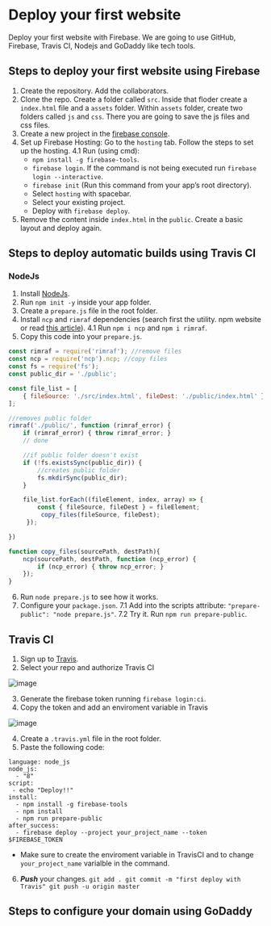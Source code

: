 # Deploy your first website

Deploy your first website with Firebase. We are going to use GitHub, Firebase, Travis CI, Nodejs and GoDaddy like tech tools.

## Steps to deploy your first website using Firebase

1. Create the repository. Add the collaborators.
2. Clone the repo. Create a folder called `src`. Inside that floder create a `index.html` file and a `assets` folder. Within `assets` folder, create two folders called `js` and `css`. There you are going to save the js files and css files.
3. Create a new project in the [firebase console](https://console.firebase.google.com/u/0/).
4. Set up Firebase Hosting: Go to the `hosting` tab. Follow the steps to set up the hosting.
4.1 Run (using cmd):
    * `npm install -g firebase-tools`.
    * `firebase login`. If the command is not being executed run `firebase login --interactive`.
    * `firebase init` (Run this command from your app’s root directory).
    * Select `hosting` with spacebar.
    * Select your existing project.
    * Deploy with `firebase deploy`.
5. Remove the content inside `index.html` in the `public`. Create a basic layout and deploy again.

## Steps to deploy automatic builds using Travis CI

### NodeJs

1. Install [NodeJs](https://nodejs.org/en/download/).
2. Run `npm init -y` inside your app folder.
3. Create a `prepare.js` file in the root folder.
4. Install `ncp` and `rimraf` dependencies (search first the utility. npm website or read [this article](https://shapeshed.com/working-with-filesystems-in-nodejs/)).
4.1 Run `npm i ncp` and `npm i rimraf`.
5. Copy this code into your `prepare.js`.

```javascript
const rimraf = require('rimraf'); //remove files
const ncp = require('ncp').ncp; //copy files
const fs = require('fs');
const public_dir = './public';

const file_list = [
    { fileSource: './src/index.html', fileDest: './public/index.html' },
];

//removes public folder
rimraf('./public/', function (rimraf_error) {
    if (rimraf_error) { throw rimraf_error; }
    // done

    //if public folder doesn't exist
    if (!fs.existsSync(public_dir)) {
        //creates public folder
        fs.mkdirSync(public_dir);
    }

    file_list.forEach((fileElement, index, array) => {
        const { fileSource, fileDest } = fileElement;
         copy_files(fileSource, fileDest);
     });

})

function copy_files(sourcePath, destPath){
    ncp(sourcePath, destPath, function (ncp_error) {
        if (ncp_error) { throw ncp_error; }
    });
}
```
6. Run `node prepare.js` to see how it works.
7. Configure your `package.json`.
7.1 Add into the scripts attribute: `"prepare-public": "node prepare.js"`.
7.2 Try it. Run `npm run prepare-public`.

## Travis CI

1. Sign up to [Travis](https://travis-ci.org/).
2. Select your repo and authorize Travis CI

![image](https://user-images.githubusercontent.com/36536646/80135198-818e5000-8565-11ea-83d5-da1362d5ad14.png)

3. Generate the firebase token running `firebase login:ci`.
4. Copy the token and add an enviroment variable in Travis

![image](https://user-images.githubusercontent.com/36536646/80138229-1abf6580-856a-11ea-8de1-11c52d6b2ed9.png)

4. Create a `.travis.yml` file in the root folder.
5. Paste the following code:

```
language: node_js
node_js:
  - "8"
script:
 - echo "Deploy!!"
install:
  - npm install -g firebase-tools
  - npm install
  - npm run prepare-public
after_success:
  - firebase deploy --project your_project_name --token $FIREBASE_TOKEN
```
* Make sure to create the enviroment variable in TravisCI and to change `your_project_name` varialble in the command.
6. ***Push*** your changes.
`
git add .
git commit -m "first deploy with Travis"
git push -u origin master
`
## Steps to configure your domain using GoDaddy

